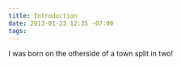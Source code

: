 ```yaml
---
title: Introduction
date: 2013-01-23 12:35 -07:00
tags:
---
```


I was born on the otherside of a town split in two!
